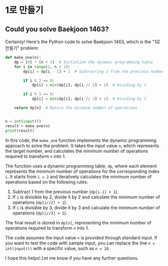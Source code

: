 # 1로 만들기 

## Could you solve Baekjoon 1463?

Certainly! Here's the Python code to solve Baekjoon 1463, which is the "1로 만들기" problem:

```python
def make_one(n):
    dp = [0] * (n + 1)  # Initialize the dynamic programming table
    for i in range(2, n + 1):
        dp[i] = dp[i - 1] + 1  # Subtracting 1 from the previous number

        if i % 2 == 0:
            dp[i] = min(dp[i], dp[i // 2] + 1)  # Dividing by 2

        if i % 3 == 0:
            dp[i] = min(dp[i], dp[i // 3] + 1)  # Dividing by 3

    return dp[n]  # Return the minimum number of operations


n = int(input())
result = make_one(n)
print(result)
```

In this code, the `make_one` function implements the dynamic programming approach to solve the problem. It takes the input value `n`, which represents the target number, and calculates the minimum number of operations required to transform `n` into 1.

The function uses a dynamic programming table, `dp`, where each element represents the minimum number of operations for the corresponding index `i`. It starts from `i = 2` and iteratively calculates the minimum number of operations based on the following rules:

1. Subtract 1 from the previous number (`dp[i-1] + 1`).
2. If `i` is divisible by 2, divide it by 2 and calculate the minimum number of operations (`dp[i//2] + 1`).
3. If `i` is divisible by 3, divide it by 3 and calculate the minimum number of operations (`dp[i//3] + 1`).

The final result is stored in `dp[n]`, representing the minimum number of operations required to transform `n` into 1.

The code assumes the input value `n` is provided through standard input. If you want to test the code with sample input, you can replace the line `n = int(input())` with a specific value, such as `n = 10`.

I hope this helps! Let me know if you have any further questions.
